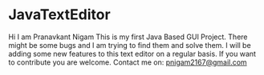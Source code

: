 # JavaTextEditor
Hi I am Pranavkant Nigam
This is my first Java Based GUI Project.
There might be some bugs and I am trying to find them and solve them.
I will be adding some new features to this text editor on a regular basis.
If you want to contribute you are welcome.
Contact me on: pnigam2167@gmail.com

